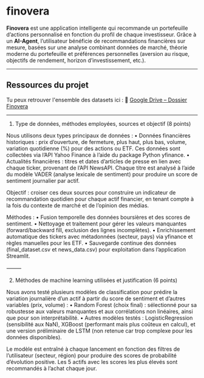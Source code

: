 # finovera

**Finovera** est une application intelligente qui recommande un portefeuille d’actions personnalisé en fonction du profil de chaque investisseur.
Grâce à un **AI-Agent**, l’utilisateur bénéficie de recommandations financières sur mesure, basées sur une analyse combinant données de marché, théorie moderne du portefeuille et préférences personnelles (aversion au risque, objectifs de rendement, horizon d’investissement, etc.).

---

## Ressources du projet

Tu peux retrouver l'ensemble des datasets ici :
📁 [Google Drive – Dossier Finovera](https://drive.google.com/drive/u/0/folders/1PNcL4oUCxw4gNcUsCxsghxd8MGpYGiTq)

---

1. Type de données, méthodes employées, sources et objectif (8 points)

Nous utilisons deux types principaux de données :
	•	Données financières historiques : prix d’ouverture, de fermeture, plus haut, plus bas, volume, variation quotidienne (%) pour des actions ou ETF. Ces données sont collectées via l’API Yahoo Finance à l’aide du package Python yfinance.
	•	Actualités financières : titres et dates d’articles de presse en lien avec chaque ticker, provenant de l’API NewsAPI. Chaque titre est analysé à l’aide du modèle VADER (analyse lexicale de sentiment) pour produire un score de sentiment journalier par actif.

Objectif : croiser ces deux sources pour construire un indicateur de recommandation quotidien pour chaque actif financier, en tenant compte à la fois du contexte de marché et de l’opinion des médias.

Méthodes :
	•	Fusion temporelle des données boursières et des scores de sentiment.
	•	Nettoyage et traitement pour gérer les valeurs manquantes (forward/backward fill, exclusion des lignes incomplètes).
	•	Enrichissement automatique des tickers avec métadonnées (secteur, pays) via yfinance et règles manuelles pour les ETF.
	•	Sauvegarde continue des données (final_dataset.csv et news_data.csv) pour exploitation dans l’application Streamlit.

⸻

2. Méthodes de machine learning utilisées et justification (6 points)

Nous avons testé plusieurs modèles de classification pour prédire la variation journalière d’un actif à partir du score de sentiment et d’autres variables (prix, volume) :
	•	Random Forest (choix final) : sélectionné pour sa robustesse aux valeurs manquantes et aux corrélations non linéaires, ainsi que pour son interprétabilité.
	•	Autres modèles testés : LogisticRegression (sensibilité aux NaN), XGBoost (performant mais plus coûteux en calcul), et une version préliminaire de LSTM (non retenue car trop complexe pour les données disponibles).

Le modèle est entraîné à chaque lancement en fonction des filtres de l’utilisateur (secteur, région) pour produire des scores de probabilité d’évolution positive. Les 5 actifs avec les scores les plus élevés sont recommandés à l’achat chaque jour.
